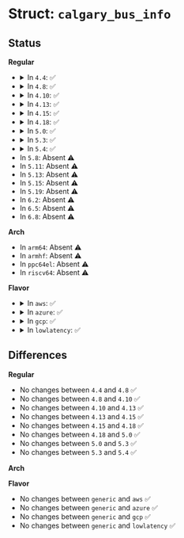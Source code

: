 # Struct: <code>calgary_bus_info</code>

## Status
<b>Regular</b>
<ul>
<li>
<details>
<summary>In <code>4.4</code>: ✅</summary>

```c
struct calgary_bus_info {
    void *tce_space;
    unsigned char translation_disabled;
    signed char phbid;
    void *bbar;
};
```
</details>
</li>
<li>
<details>
<summary>In <code>4.8</code>: ✅</summary>

```c
struct calgary_bus_info {
    void *tce_space;
    unsigned char translation_disabled;
    signed char phbid;
    void *bbar;
};
```
</details>
</li>
<li>
<details>
<summary>In <code>4.10</code>: ✅</summary>

```c
struct calgary_bus_info {
    void *tce_space;
    unsigned char translation_disabled;
    signed char phbid;
    void *bbar;
};
```
</details>
</li>
<li>
<details>
<summary>In <code>4.13</code>: ✅</summary>

```c
struct calgary_bus_info {
    void *tce_space;
    unsigned char translation_disabled;
    signed char phbid;
    void *bbar;
};
```
</details>
</li>
<li>
<details>
<summary>In <code>4.15</code>: ✅</summary>

```c
struct calgary_bus_info {
    void *tce_space;
    unsigned char translation_disabled;
    signed char phbid;
    void *bbar;
};
```
</details>
</li>
<li>
<details>
<summary>In <code>4.18</code>: ✅</summary>

```c
struct calgary_bus_info {
    void *tce_space;
    unsigned char translation_disabled;
    signed char phbid;
    void *bbar;
};
```
</details>
</li>
<li>
<details>
<summary>In <code>5.0</code>: ✅</summary>

```c
struct calgary_bus_info {
    void *tce_space;
    unsigned char translation_disabled;
    signed char phbid;
    void *bbar;
};
```
</details>
</li>
<li>
<details>
<summary>In <code>5.3</code>: ✅</summary>

```c
struct calgary_bus_info {
    void *tce_space;
    unsigned char translation_disabled;
    signed char phbid;
    void *bbar;
};
```
</details>
</li>
<li>
<details>
<summary>In <code>5.4</code>: ✅</summary>

```c
struct calgary_bus_info {
    void *tce_space;
    unsigned char translation_disabled;
    signed char phbid;
    void *bbar;
};
```
</details>
</li>
<li>
In <code>5.8</code>: Absent ⚠️
</li>
<li>
In <code>5.11</code>: Absent ⚠️
</li>
<li>
In <code>5.13</code>: Absent ⚠️
</li>
<li>
In <code>5.15</code>: Absent ⚠️
</li>
<li>
In <code>5.19</code>: Absent ⚠️
</li>
<li>
In <code>6.2</code>: Absent ⚠️
</li>
<li>
In <code>6.5</code>: Absent ⚠️
</li>
<li>
In <code>6.8</code>: Absent ⚠️
</li>
</ul>
<b>Arch</b>
<ul>
<li>
In <code>arm64</code>: Absent ⚠️
</li>
<li>
In <code>armhf</code>: Absent ⚠️
</li>
<li>
In <code>ppc64el</code>: Absent ⚠️
</li>
<li>
In <code>riscv64</code>: Absent ⚠️
</li>
</ul>
<b>Flavor</b>
<ul>
<li>
<details>
<summary>In <code>aws</code>: ✅</summary>

```c
struct calgary_bus_info {
    void *tce_space;
    unsigned char translation_disabled;
    signed char phbid;
    void *bbar;
};
```
</details>
</li>
<li>
<details>
<summary>In <code>azure</code>: ✅</summary>

```c
struct calgary_bus_info {
    void *tce_space;
    unsigned char translation_disabled;
    signed char phbid;
    void *bbar;
};
```
</details>
</li>
<li>
<details>
<summary>In <code>gcp</code>: ✅</summary>

```c
struct calgary_bus_info {
    void *tce_space;
    unsigned char translation_disabled;
    signed char phbid;
    void *bbar;
};
```
</details>
</li>
<li>
<details>
<summary>In <code>lowlatency</code>: ✅</summary>

```c
struct calgary_bus_info {
    void *tce_space;
    unsigned char translation_disabled;
    signed char phbid;
    void *bbar;
};
```
</details>
</li>
</ul>

## Differences
<b>Regular</b>
<ul>
<li>
No changes between <code>4.4</code> and <code>4.8</code> ✅
</li>
<li>
No changes between <code>4.8</code> and <code>4.10</code> ✅
</li>
<li>
No changes between <code>4.10</code> and <code>4.13</code> ✅
</li>
<li>
No changes between <code>4.13</code> and <code>4.15</code> ✅
</li>
<li>
No changes between <code>4.15</code> and <code>4.18</code> ✅
</li>
<li>
No changes between <code>4.18</code> and <code>5.0</code> ✅
</li>
<li>
No changes between <code>5.0</code> and <code>5.3</code> ✅
</li>
<li>
No changes between <code>5.3</code> and <code>5.4</code> ✅
</li>
</ul>
<b>Arch</b>
<ul>
</ul>
<b>Flavor</b>
<ul>
<li>
No changes between <code>generic</code> and <code>aws</code> ✅
</li>
<li>
No changes between <code>generic</code> and <code>azure</code> ✅
</li>
<li>
No changes between <code>generic</code> and <code>gcp</code> ✅
</li>
<li>
No changes between <code>generic</code> and <code>lowlatency</code> ✅
</li>
</ul>
